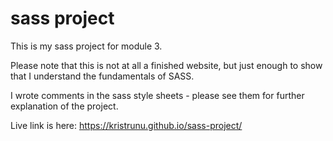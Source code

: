 # sass project

This is my sass project for module 3.

Please note that this is not at all a finished website, but just enough to show that I understand the fundamentals of SASS.

I wrote comments in the sass style sheets - please see them for further explanation of the project.

Live link is here: https://kristrunu.github.io/sass-project/

